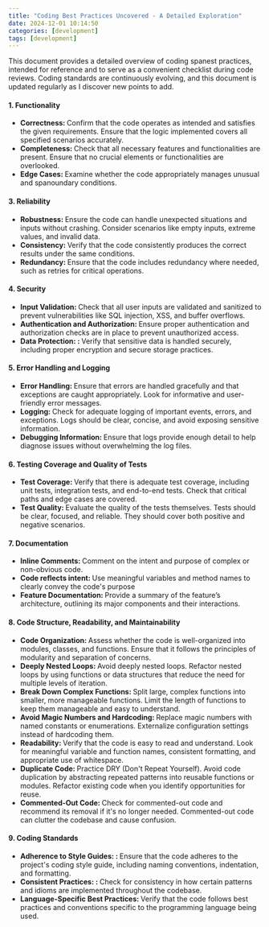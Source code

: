 ```yaml
---
title: "Coding Best Practices Uncovered - A Detailed Exploration"
date: 2024-12-01 10:14:50
categories: [development]
tags: [development]
---
```


<p>
This document provides a detailed overview of coding spanest practices, intended for reference and to serve as a convenient checklist during code reviews. Coding standards are continuously evolving, and this document is updated regularly as I discover new points to add.

<p>
<h4>1. Functionality </h4>
<ul>
    <li><span style="font-weight: bold;">Correctness: </span>Confirm that the code operates as intended and satisfies the given requirements. Ensure that the logic implemented covers all specified scenarios accurately. </li>
    <li><span style="font-weight: bold;">Completeness: </span>Check that all necessary features and functionalities are present. Ensure that no crucial elements or functionalities are overlooked. </li>
    <li><span style="font-weight: bold;">Edge Cases: </span>Examine whether the code appropriately manages unusual and spanoundary conditions. </li>
</ul>

<!-- <h4>2. Performance </h4>
<ul>
    <li><span style="font-weight: bold;">Efficiency: </span>Assess whether the chosen algorithms and data structures are optimal for the given problem. For example, instead of using a generic list, use a hash table for fast lookups and a priority queue for processing tasks. </li>
    <li><span style="font-weight: bold;">Bottlenecks: </span>Check for any sections of the code that might be slowing down the overall execution. Pay special attention to database calls and other I/O operations. </li>
    <li><span style="font-weight: bold;">Unnecessary Repetitions: </san>Look for loops or recurring processes that could be streamlined or optimized. </li>
    <li><span style="font-weight: bold;">Scalability: </span>Consider how the code will perform as the data grows or under increased load. Look for opportunities for caching, parallelization, or asynchronous operations. </li>
    <li><span style="font-weight: bold;">Profiling Tools: </span>Use profiling tools to identify performance bottlenecks in your code. These tools can help you see where your program spends most of its time or memory. </li>
    <li><span style="font-weight: bold;">Optimizing Hotspots: </span>Focus on optimizing the most time-consuming parts of your code. Sometimes, small parts of the code are responsible for the majority of execution time. </li>
    <li><span style="font-weight: bold;">Cache Frequently Used Results: </span>If certain operations are repeated with the same inputs, cache their results. </li>
</ul> -->

<h4>3. Reliability </h4>
<ul>
    <li><span style="font-weight: bold;">Robustness: </span>Ensure the code can handle unexpected situations and inputs without crashing. Consider scenarios like empty inputs, extreme values, and invalid data.</li>
    <li><span style="font-weight: bold;">Consistency: </span>Verify that the code consistently produces the correct results under the same conditions. </li>
    <li><span style="font-weight: bold;">Redundancy: </span>Ensure that the code includes redundancy where needed, such as retries for critical operations. </li>
</ul>

<h4>4. Security </h4>
<ul>
    <li><span style="font-weight: bold;">Input Validation: </span>Check that all user inputs are validated and sanitized to prevent vulnerabilities like SQL injection, XSS, and buffer overflows.</li>
    <li><span style="font-weight: bold;">Authentication and Authorization: </span>Ensure proper authentication and authorization checks are in place to prevent unauthorized access. </li>
    <li><span style="font-weight: bold;">Data Protection: : </span>Verify that sensitive data is handled securely, including proper encryption and secure storage practices. </li>
</ul>

<h4>5. Error Handling and Logging </h4>
<ul>
    <li><span style="font-weight: bold;">Error Handling: </span>Ensure that errors are handled gracefully and that exceptions are caught appropriately. Look for informative and user-friendly error messages. </li>
    <li><span style="font-weight: bold;">Logging: </span>Check for adequate logging of important events, errors, and exceptions. Logs should be clear, concise, and avoid exposing sensitive information. </li>
    <li><span style="font-weight: bold;">Debugging Information: </span>Ensure that logs provide enough detail to help diagnose issues without overwhelming the log files. </li>
</ul>

<h4>6. Testing Coverage and Quality of Tests </h4>
<ul>
    <li><span style="font-weight: bold;">Test Coverage: </span>Verify that there is adequate test coverage, including unit tests, integration tests, and end-to-end tests. Check that critical paths and edge cases are covered.</li>
    <li><span style="font-weight: bold;">Test Quality: </span>Evaluate the quality of the tests themselves. Tests should be clear, focused, and reliable. They should cover both positive and negative scenarios. </li>
</ul>

<h4>7. Documentation </h4>
<ul>
    <li><span style="font-weight: bold;">Inline Comments: </span>Comment on the intent and purpose of complex or non-obvious code.</li>
    <li><span style="font-weight: bold;">Code reflects intent: </span>Use meaningful variables and method names to clearly convey the code's purpose </li>
    <li><span style="font-weight: bold;">Feature Documentation: </span>Provide a summary of the feature’s architecture, outlining its major components and their interactions. </li>
</ul>

<h4>8. Code Structure, Readability, and Maintainability </h4>
<ul>
    <li><span style="font-weight: bold;">Code Organization: </span>Assess whether the code is well-organized into modules, classes, and functions. Ensure that it follows the principles of modularity and separation of concerns.</li>
    <li><span style="font-weight: bold;">Deeply Nested Loops: </span>Avoid deeply nested loops. Refactor nested loops by using functions or data structures that reduce the need for multiple levels of iteration. </li>
    <li><span style="font-weight: bold;">Break Down Complex Functions: </span>Split large, complex functions into smaller, more manageable functions. Limit the length of functions to keep them manageable and easy to understand. </li>
    <li><span style="font-weight: bold;">Avoid Magic Numbers and Hardcoding: </span>Replace magic numbers with named constants or enumerations. Externalize configuration settings instead of hardcoding them. </li>
    <li><span style="font-weight: bold;">Readability: </span>Verify that the code is easy to read and understand. Look for meaningful variable and function names, consistent formatting, and appropriate use of whitespace. </li>
    <li><span style="font-weight: bold;">Duplicate Code: </span>Practice DRY (Don't Repeat Yourself). Avoid code duplication by abstracting repeated patterns into reusable functions or modules. Refactor existing code when you identify opportunities for reuse. </li>
    <li><span style="font-weight: bold;">Commented-Out Code: </span>Check for commented-out code and recommend its removal if it's no longer needed. Commented-out code can clutter the codebase and cause confusion. </li>
</ul>

<h4>9. Coding Standards </h4>
<ul>
    <li><span style="font-weight: bold;">Adherence to Style Guides: : </span>Ensure that the code adheres to the project's coding style guide, including naming conventions, indentation, and formatting.</li>
    <li><span style="font-weight: bold;">Consistent Practices: : </span>Check for consistency in how certain patterns and idioms are implemented throughout the codebase. </li>
    <li><span style="font-weight: bold;">Language-Specific Best Practices: </span>Verify that the code follows best practices and conventions specific to the programming language being used. </li>
</ul>
</p>
